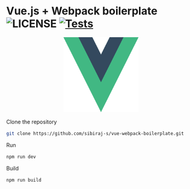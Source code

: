 # Vue.js + Webpack boilerplate ![LICENSE](https://badgen.net/github/license/sibiraj-s/vue-webpack-boilerplate) [![Tests](https://github.com/sibiraj-s/vue-webpack-boilerplate/workflows/Tests/badge.svg)](https://github.com/sibiraj-s/vue-webpack-boilerplate/actions)

<p align="center">
  <img src="./src/assets/vue.svg" width="200" height="200" alt="vue.js" />
</p>

Clone the repository

```bash
git clone https://github.com/sibiraj-s/vue-webpack-boilerplate.git
```

Run

```bash
npm run dev
```

Build

```bash
npm run build
```
